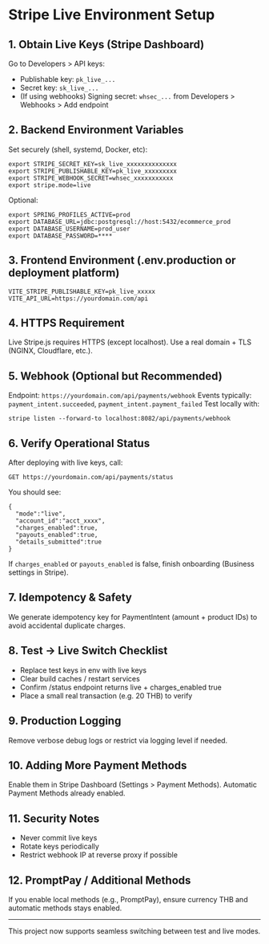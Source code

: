 # Stripe Live Environment Setup

## 1. Obtain Live Keys (Stripe Dashboard)
Go to Developers > API keys:
- Publishable key: `pk_live_...`
- Secret key: `sk_live_...`
- (If using webhooks) Signing secret: `whsec_...` from Developers > Webhooks > Add endpoint

## 2. Backend Environment Variables
Set securely (shell, systemd, Docker, etc):
```
export STRIPE_SECRET_KEY=sk_live_xxxxxxxxxxxxxx
export STRIPE_PUBLISHABLE_KEY=pk_live_xxxxxxxxx
export STRIPE_WEBHOOK_SECRET=whsec_xxxxxxxxxxx
export stripe.mode=live
```
Optional:
```
export SPRING_PROFILES_ACTIVE=prod
export DATABASE_URL=jdbc:postgresql://host:5432/ecommerce_prod
export DATABASE_USERNAME=prod_user
export DATABASE_PASSWORD=****
```

## 3. Frontend Environment (.env.production or deployment platform)
```
VITE_STRIPE_PUBLISHABLE_KEY=pk_live_xxxxx
VITE_API_URL=https://yourdomain.com/api
```

## 4. HTTPS Requirement
Live Stripe.js requires HTTPS (except localhost). Use a real domain + TLS (NGINX, Cloudflare, etc.).

## 5. Webhook (Optional but Recommended)
Endpoint: `https://yourdomain.com/api/payments/webhook`
Events typically: `payment_intent.succeeded`, `payment_intent.payment_failed`
Test locally with:
```
stripe listen --forward-to localhost:8082/api/payments/webhook
```

## 6. Verify Operational Status
After deploying with live keys, call:
```
GET https://yourdomain.com/api/payments/status
```
You should see:
```
{
  "mode":"live",
  "account_id":"acct_xxxx",
  "charges_enabled":true,
  "payouts_enabled":true,
  "details_submitted":true
}
```
If `charges_enabled` or `payouts_enabled` is false, finish onboarding (Business settings in Stripe).

## 7. Idempotency & Safety
We generate idempotency key for PaymentIntent (amount + product IDs) to avoid accidental duplicate charges.

## 8. Test → Live Switch Checklist
- Replace test keys in env with live keys
- Clear build caches / restart services
- Confirm /status endpoint returns live + charges_enabled true
- Place a small real transaction (e.g. 20 THB) to verify

## 9. Production Logging
Remove verbose debug logs or restrict via logging level if needed.

## 10. Adding More Payment Methods
Enable them in Stripe Dashboard (Settings > Payment Methods). Automatic Payment Methods already enabled.

## 11. Security Notes
- Never commit live keys
- Rotate keys periodically
- Restrict webhook IP at reverse proxy if possible

## 12. PromptPay / Additional Methods
If you enable local methods (e.g., PromptPay), ensure currency THB and automatic methods stays enabled.

---
This project now supports seamless switching between test and live modes.
